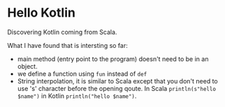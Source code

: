 # Hello Kotlin

Discovering Kotlin coming from Scala.

What I have found that is intersting so far:
- main method (entry point to the program) doesn't need to be in an object.
- we define a function using `fun` instead of `def`
- String interpolation, it is similar to Scala except that you don't need to use 's' character before the opening qoute. In Scala `println(s"hello $name")` in Kotlin  `println("hello $name")`.